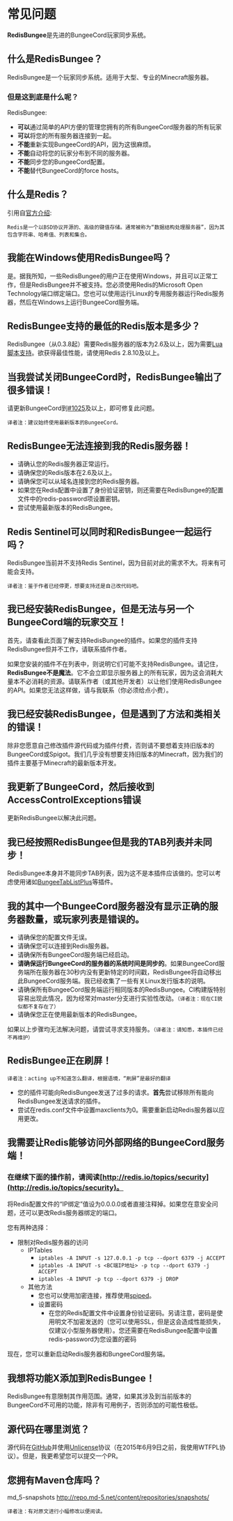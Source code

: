 # 常见问题

**RedisBungee**是先进的BungeeCord玩家同步系统。

## 什么是RedisBungee？

RedisBungee是一个玩家同步系统。适用于大型、专业的Minecraft服务器。

### 但是这到底是什么呢？

RedisBungee:

* **可以**通过简单的API方便的管理您拥有的所有BungeeCord服务器的所有玩家
* **可以**将您的所有服务器连接到一起。
* **不能**重新实现BungeeCord的API，因为这很麻烦。
* **不能**自动将您的玩家分布到不同的服务器。
* **不能**同步您的BungeeCord配置。
* **不能**替代BungeeCord的force hosts。

## 什么是Redis？

引用自[官方介绍](http://redis.io/topics/introduction):

```text
Redis是一个以BSD协议开源的、高级的键值存储。通常被称为“数据结构处理服务器”，因为其包含字符串、哈希值、列表和集合。
```

## 我能在Windows使用RedisBungee吗？

是。据我所知，一些RedisBungee的用户正在使用Windows，并且可以正常工作，但是RedisBungee并不被支持。您必须使用Redis的Microsoft Open Technology端口绑定端口。您也可以使用运行Linux的专用服务器运行Redis服务器，然后在Windows上运行BungeeCord服务端。

## RedisBungee支持的最低的Redis版本是多少？

RedisBungee（从0.3.8起）需要Redis服务器的版本为2.6及以上，因为需要[Lua脚本支持](http://redis.io/commands/eval)。欲获得最佳性能，请使用Redis 2.8.10及以上。

## 当我尝试关闭BungeeCord时，RedisBungee输出了很多错误！

请更新BungeeCord到[\#1025](http://ci.md-5.net/job/BungeeCord/1025/)及以上，即可修复此问题。

`译者注：建议始终使用最新版本的BungeeCord。`

## RedisBungee无法连接到我的Redis服务器！

* 请确认您的Redis服务器正常运行。
* 请确保您的Redis版本在2.6及以上。
* 请确保您可以从域名连接到您的Redis服务器。
* 如果您在Redis配置中设置了身份验证密钥，则还需要在RedisBungee的配置文件中的redis-password项设置密钥。
* 尝试使用最新版本的RedisBungee。

## Redis Sentinel可以同时和RedisBungee一起运行吗？

RedisBungee当前并不支持Redis Sentinel，因为目前对此的需求不大。将来有可能会支持。

`译者注：鉴于作者已经停更，想要支持还是自己改代码吧。`

## 我已经安装RedisBungee，但是无法与另一个BungeeCord端的玩家交互！

首先，请查看此页面了解支持RedisBungee的插件。如果您的插件支持RedisBungee但并不工作，请联系插件作者。

如果您安装的插件不在列表中，则说明它们可能不支持RedisBungee。请记住，**RedisBungee不是魔法**。它不会立即显示服务器上的所有玩家，因为这会消耗大量本不必消耗的资源。请联系作者（或其他开发者）以让他们使用RedisBungee的API。如果您无法这样做，请与我联系（你必须给点小费）。

## 我已经安装RedisBungee，但是遇到了方法和类相关的错误！

除非您愿意自己修改插件源代码或为插件付费，否则请不要想着支持旧版本的BungeeCord或Spigot。我们几乎没有想要支持旧版本的Minecraft，因为我们的插件主要基于Minecraft的最新版本开发。

## 我更新了BungeeCord，然后接收到AccessControlExceptions错误

更新RedisBungee以解决此问题。

## 我已经按照RedisBungee但是我的TAB列表并未同步！

RedisBungee本身并不能同步TAB列表，因为这不是本插件应该做的。您可以考虑使用诸如[BungeeTabListPlus](http://www.spigotmc.org/resources/bungeetablistplus.313/)等插件。

## 我的其中一个BungeeCord服务器没有显示正确的服务器数量，或玩家列表是错误的。

* 请确保您的配置文件无误。
* 请确保您可以连接到Redis服务器。
* 请确保所有BungeeCord服务端已经启动。
* **请确保运行BungeeCord的服务器的系统时间是同步的**。如果BungeeCord服务端所在服务器在30秒内没有更新特定的时间戳，RedisBungee将自动移出此BungeeCord服务端。我已经收集了一些有关Linux发行版本的说明。
* 请确保所有BungeeCord服务端运行相同版本的RedisBungee。CI构建版特别容易出现此情况，因为经常对master分支进行实验性改动。`（译者注：现在CI貌似都不复存在了）`
* 请确保您正在使用最新版本的RedisBungee。

如果以上步骤均无法解决问题，请尝试寻求支持服务。`（译者注：请知悉，本插件已经不再维护）`

## RedisBungee正在刷屏！

`译者注：acting up不知道怎么翻译，根据语境，“刷屏”是最好的翻译`

* 您的插件可能向RedisBungee发送了过多的请求。**首先**尝试移除所有能向RedisBungee发送请求的插件。
* 尝试在redis.conf文件中设置maxclients为0。需要重新启动Redis服务器以应用更改。

## 我需要让Redis能够访问外部网络的BungeeCord服务端！

### 在继续下面的操作前，请阅读[http://redis.io/topics/security](http://redis.io/topics/security)。

将Redis配置文件的“IP绑定”值设为0.0.0.0或者直接注释掉。如果您在意安全问题，还可以更改Redis服务器绑定的端口。

您有两种选择：

* 限制对Redis服务器的访问
  * IPTables
    * `iptables -A INPUT -s 127.0.0.1 -p tcp --dport 6379 -j ACCEPT`
    * `iptables -A INPUT -s <BC端IP地址> -p tcp --dport 6379 -j ACCEPT`
    * `iptables -A INPUT -p tcp --dport 6379 -j DROP`
  * 其他方法
    * 您也可以使用加密连接，推荐使用[spiped](https://www.tarsnap.com/spiped.html)。
    * 设置密码
      * 在您的Redis配置文件中设置身份验证密码。另请注意，密码是使用明文不加密发送的（您可以使用SSL，但是这会造成性能损失，仅建议小型服务器使用）。您还需要在RedisBungee配置中设置redis-password为您设置的密码

现在，您可以重新启动Redis服务器和BungeeCord服务端。

## 我想将功能X添加到RedisBungee！

RedisBungee有意限制其作用范围。通常，如果其涉及到当前版本的BungeeCord不可用的功能，除非有可用例子，否则添加的可能性极低。

## 源代码在哪里浏览？

源代码在[GitHub](https://github.com/thechunknetwork/RedisBungee)并使用[Unlicense](http://unlicense.org/)协议（在2015年6月9日之前，我使用WTFPL协议）。但是，我更希望您可以提交一个PR。

## 您拥有Maven仓库吗？

md\_5-snapshots http://repo.md-5.net/content/repositories/snapshots/

`译者注：有对原文进行小幅修改以便阅读。`

